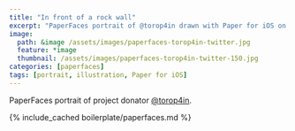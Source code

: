 ```yaml
---
title: "In front of a rock wall"
excerpt: "PaperFaces portrait of @torop4in drawn with Paper for iOS on an iPad."
image: 
  path: &image /assets/images/paperfaces-torop4in-twitter.jpg 
  feature: *image
  thumbnail: /assets/images/paperfaces-torop4in-twitter-150.jpg
categories: [paperfaces]
tags: [portrait, illustration, Paper for iOS]
---
```


PaperFaces portrait of project donator [@torop4in](https://twitter.com/torop4in).

{% include_cached boilerplate/paperfaces.md %}
